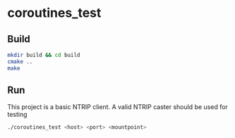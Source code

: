 # coroutines_test

## Build

```bash
mkdir build && cd build
cmake ..
make
```

## Run

This project is a basic NTRIP client. A valid NTRIP caster should be used for testing

```bash
./coroutines_test <host> <port> <mountpoint>
```